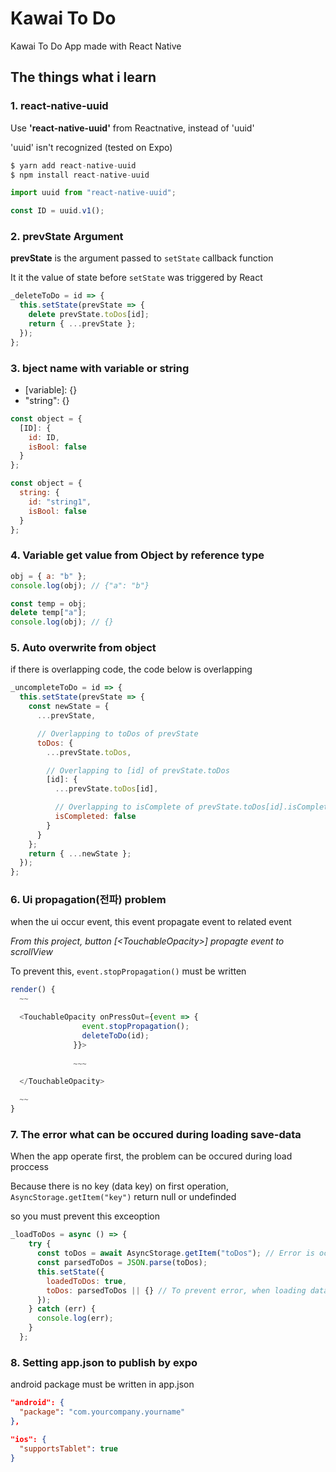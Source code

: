 # Kawai To Do

Kawai To Do App made with React Native

## The things what i learn

### 1. react-native-uuid

Use **'react-native-uuid'** from Reactnative, instead of 'uuid'

'uuid' isn't recognized (tested on Expo)

```js
$ yarn add react-native-uuid
$ npm install react-native-uuid

import uuid from "react-native-uuid";

const ID = uuid.v1();
```

### 2. prevState Argument

**prevState** is the argument passed to `setState` callback function

It it the value of state before `setState` was triggered by React

```js
_deleteToDo = id => {
  this.setState(prevState => {
    delete prevState.toDos[id];
    return { ...prevState };
  });
};
```

### 3. bject name with variable or string

- \[variable]: {}
- "string": {}

```js
const object = {
  [ID]: {
    id: ID,
    isBool: false
  }
};

const object = {
  string: {
    id: "string1",
    isBool: false
  }
};
```

### 4. Variable get value from Object by reference type

```js
obj = { a: "b" };
console.log(obj); // {"a": "b"}

const temp = obj;
delete temp["a"];
console.log(obj); // {}
```

### 5. Auto overwrite from object

if there is overlapping code, the code below is overlapping

```js
_uncompleteToDo = id => {
  this.setState(prevState => {
    const newState = {
      ...prevState,

      // Overlapping to toDos of prevState
      toDos: {
        ...prevState.toDos,

        // Overlapping to [id] of prevState.toDos
        [id]: {
          ...prevState.toDos[id],

          // Overlapping to isComplete of prevState.toDos[id].isCompleted
          isCompleted: false
        }
      }
    };
    return { ...newState };
  });
};
```

### 6. Ui propagation(전파) problem

when the ui occur event, this event propagate event to related event

_From this project, button [\<TouchableOpacity>] propagte event to scrollView_

To prevent this, ```event.stopPropagation()``` must be written

```js
render() {
  ~~

  <TouchableOpacity onPressOut={event => {
                event.stopPropagation();
                deleteToDo(id);
              }}>
              
              ~~~

  </TouchableOpacity>

  ~~
}
```

### 7. The error what can be occured during loading save-data

When the app operate first, the problem can be occured during load proccess

Because there is no key (data key) on first operation, ```AsyncStorage.getItem("key")```  return null or undefinded

so you must prevent this exceoption

```js
_loadToDos = async () => {
    try {
      const toDos = await AsyncStorage.getItem("toDos"); // Error is occured on first operation
      const parsedToDos = JSON.parse(toDos);
      this.setState({
        loadedToDos: true,
        toDos: parsedToDos || {} // To prevent error, when loading data is null, return {}
      });
    } catch (err) {
      console.log(err);
    }
  };
```

### 8. Setting app.json to publish by expo

android package must be written in app.json

```json
"android": {
  "package": "com.yourcompany.yourname"
},

"ios": {
  "supportsTablet": true
}
```